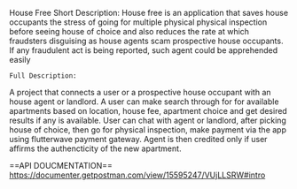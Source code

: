 House Free
Short Description:
    House free is an application that saves house occupants the stress of going for multiple physical physical inspection before seeing house of choice and also reduces the rate at which fraudsters disguising as house agents scam prospective house occupants.
    If any fraudulent act is being reported, such agent could be apprehended easily

    Full Description:
A project that connects a user or a prospective house occupant with an house agent or landlord.
A user can make search through for for available apartments based on location, house fee, apartment choice and get desired results if any is available.
User can chat with agent or landlord, after picking house of choice, then go for physical inspection, make payment via the app using flutterwave payment gateway.
Agent is then credited only if user affirms the authencticity of the new apartment.


==API DOUCMENTATION==
https://documenter.getpostman.com/view/15595247/VUjLLSRW#intro